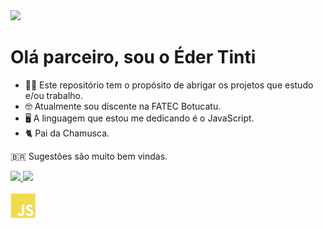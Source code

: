 <img src="https://github.com/edertinti/edertinti/blob/main/header.png"/>

# Olá parceiro, sou o Éder Tinti

* 👨‍💻 Este repositório tem o propósito de abrigar os projetos que estudo e/ou trabalho.
* 🤓 Atualmente sou discente na FATEC Botucatu.
* 🖥️ A linguagem que estou me dedicando é o JavaScript.
* 🐈 Pai da Chamusca.

🇧🇷 Sugestões são muito bem vindas.

<div>
  <a href="https://github.com/edertinti">
  <img height="180em" src="https://github-readme-stats.vercel.app/api?username=edertinti&show_icons=true&theme=tokyonight&include_all_commits=true&count_private=true"/>
  <img height="180em" src="https://github-readme-stats.vercel.app/api/top-langs/?username=edertinti&layout=compact&langs_count=7&theme=tokyonight"/>
</div>
  
  
  
<div style="display: inline_block"><br>
  <img align="center" alt="eder-js" height="40" width="40" src="https://raw.githubusercontent.com/devicons/devicon/master/icons/javascript/javascript-plain.svg">  
</div>
